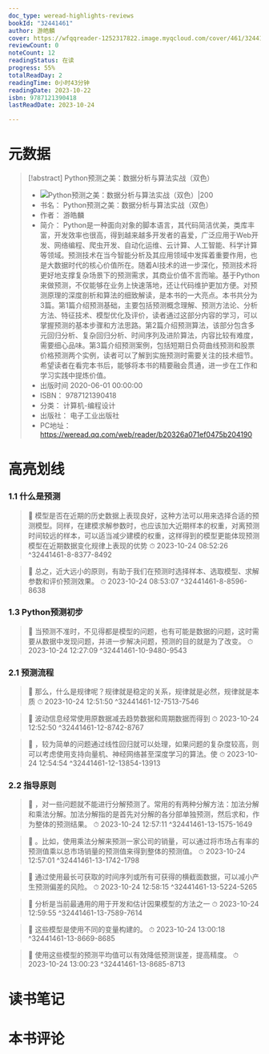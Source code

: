 ```yaml
---
doc_type: weread-highlights-reviews
bookId: "32441461"
author: 游皓麟
cover: https://wfqqreader-1252317822.image.myqcloud.com/cover/461/32441461/t7_32441461.jpg
reviewCount: 0
noteCount: 12
readingStatus: 在读
progress: 55%
totalReadDay: 2
readingTime: 0小时43分钟
readingDate: 2023-10-22
isbn: 9787121390418
lastReadDate: 2023-10-24

---
```

# 元数据
> [!abstract] Python预测之美：数据分析与算法实战（双色）
> - ![ Python预测之美：数据分析与算法实战（双色）|200](https://wfqqreader-1252317822.image.myqcloud.com/cover/461/32441461/t7_32441461.jpg)
> - 书名： Python预测之美：数据分析与算法实战（双色）
> - 作者： 游皓麟
> - 简介： Python是一种面向对象的脚本语言，其代码简洁优美，类库丰富，开发效率也很高，得到越来越多开发者的喜爱，广泛应用于Web开发、网络编程、爬虫开发、自动化运维、云计算、人工智能、科学计算等领域。预测技术在当今智能分析及其应用领域中发挥着重要作用，也是大数据时代的核心价值所在。随着AI技术的进一步深化，预测技术将更好地支撑复杂场景下的预测需求，其商业价值不言而喻。基于Python来做预测，不仅能够在业务上快速落地，还让代码维护更加方便。对预测原理的深度剖析和算法的细致解读，是本书的一大亮点。本书共分为3篇。第1篇介绍预测基础，主要包括预测概念理解、预测方法论、分析方法、特征技术、模型优化及评价，读者通过这部分内容的学习，可以掌握预测的基本步骤和方法思路。第2篇介绍预测算法，该部分包含多元回归分析、复杂回归分析、时间序列及进阶算法，内容比较有难度，需要细心品味。第3篇介绍预测案例，包括短期日负荷曲线预测和股票价格预测两个实例，读者可以了解到实施预测时需要关注的技术细节。希望读者在看完本书后，能够将本书的精要融会贯通，进一步在工作和学习实践中提炼价值。
> - 出版时间 2020-06-01 00:00:00
> - ISBN： 9787121390418
> - 分类： 计算机-编程设计
> - 出版社： 电子工业出版社
> - PC地址：https://weread.qq.com/web/reader/b20326a071ef0475b204190

# 高亮划线

### 1.1 什么是预测

> 📌 模型是否在近期的历史数据上表现良好，这种方法可以用来选择合适的预测模型。同样，在建模求解参数时，也应该加大近期样本的权重，对离预测时间较远的样本，可以适当减少建模的权重，这样得到的模型更能体现预测模型在近期数据变化规律上表现的优势 
> ⏱ 2023-10-24 08:52:26 ^32441461-8-8377-8492

> 📌 总之，近大远小的原则，有助于我们在预测时选择样本、选取模型、求解参数和评价预测效果。 
> ⏱ 2023-10-24 08:53:07 ^32441461-8-8596-8638

### 1.3 Python预测初步

> 📌 当预测不准时，不见得都是模型的问题，也有可能是数据的问题，这时需要从数据中发现问题，并进一步解决问题，预测的目的就是为了改变。 
> ⏱ 2023-10-24 12:27:09 ^32441461-10-9480-9543

### 2.1 预测流程

> 📌 那么，什么是规律呢？规律就是稳定的关系，规律就是必然，规律就是本质 
> ⏱ 2023-10-24 12:51:50 ^32441461-12-7513-7546

> 📌 波动信息经常使用原数据减去趋势数据和周期数据而得到 
> ⏱ 2023-10-24 12:52:50 ^32441461-12-8742-8767

> 📌 ，较为简单的问题通过线性回归就可以处理，如果问题的复杂度较高，则可以考虑使用支持向量机、神经网络甚至深度学习的算法。使 
> ⏱ 2023-10-24 12:54:54 ^32441461-12-13854-13913

### 2.2 指导原则

> 📌 ，对一些问题就不能进行分解预测了。常用的有两种分解方法：加法分解和乘法分解。加法分解指的是首先对分解的各分部单独预测，然后求和，作为整体的预测结果。 
> ⏱ 2023-10-24 12:57:11 ^32441461-13-1575-1649

> 📌 。比如，使用乘法分解来预测一家公司的销量，可以通过将市场占有率的预测值乘以总市场销量的预测值来得到整体的预测值。 
> ⏱ 2023-10-24 12:57:01 ^32441461-13-1742-1798

> 📌 通过使用最长可获取的时间序列或所有可获得的横截面数据，可以减小产生预测偏差的风险。 
> ⏱ 2023-10-24 12:58:15 ^32441461-13-5224-5265

> 📌 分析是当前最通用的用于开发和估计因果模型的方法之一 
> ⏱ 2023-10-24 12:59:55 ^32441461-13-7589-7614

> 📌 这些模型是使用不同的变量构建的。 
> ⏱ 2023-10-24 13:00:18 ^32441461-13-8669-8685

> 📌 使用这些模型的预测平均值可以有效降低预测误差，提高精度。 
> ⏱ 2023-10-24 13:00:23 ^32441461-13-8685-8713

# 读书笔记

# 本书评论
